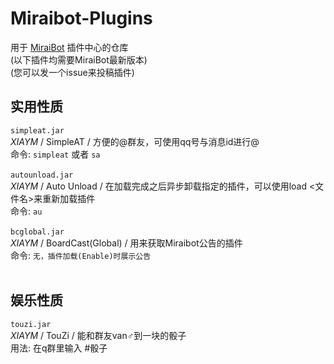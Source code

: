 # Miraibot-Plugins
用于 [MiraiBot](https://github.com/1689295608/Miraibot/) 插件中心的仓库<br>
(以下插件均需要MiraiBot最新版本)<br>
(您可以发一个issue来投稿插件)

## 实用性质
`simpleat.jar`<br>
*XIAYM* / SimpleAT / 方便的@群友，可使用qq号与消息id进行@<br>
命令: `simpleat` 或者 `sa`<br><br>
`autounload.jar`<br>
*XIAYM* / Auto Unload / 在加载完成之后异步卸载指定的插件，可以使用load <文件名>来重新加载插件<br>
命令: `au`<br><br>
`bcglobal.jar`<br>
*XIAYM* / BoardCast(Global) / 用来获取Miraibot公告的插件<br>
命令: `无，插件加载(Enable)时展示公告`<br><br>

## 娱乐性质
`touzi.jar`<br>
*XIAYM* / TouZi / 能和群友van♂到一块的骰子<br>
用法: 在q群里输入 #骰子<br><br>
